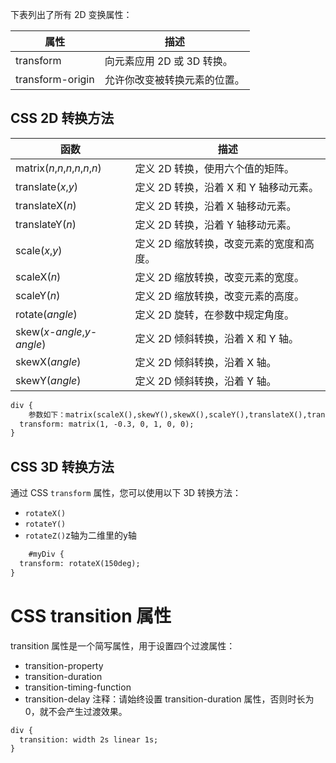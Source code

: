 下表列出了所有 2D 变换属性：

| 属性               | 描述                |
| ---------------- | ----------------- |
| transform        | 向元素应用 2D 或 3D 转换。 |
| transform-origin | 允许你改变被转换元素的位置。    |

## CSS 2D 转换方法

| 函数                              | 描述                       |
| ------------------------------- | ------------------------ |
| matrix(_n_,_n_,_n_,_n_,_n_,_n_) | 定义 2D 转换，使用六个值的矩阵。       |
| translate(_x_,_y_)              | 定义 2D 转换，沿着 X 和 Y 轴移动元素。 |
| translateX(_n_)                 | 定义 2D 转换，沿着 X 轴移动元素。     |
| translateY(_n_)                 | 定义 2D 转换，沿着 Y 轴移动元素。     |
| scale(_x_,_y_)                  | 定义 2D 缩放转换，改变元素的宽度和高度。   |
| scaleX(_n_)                     | 定义 2D 缩放转换，改变元素的宽度。      |
| scaleY(_n_)                     | 定义 2D 缩放转换，改变元素的高度。      |
| rotate(_angle_)                 | 定义 2D 旋转，在参数中规定角度。       |
| skew(_x-angle_,_y-angle_)       | 定义 2D 倾斜转换，沿着 X 和 Y 轴。   |
| skewX(_angle_)                  | 定义 2D 倾斜转换，沿着 X 轴。       |
| skewY(_angle_)                  | 定义 2D 倾斜转换，沿着 Y 轴。       |

```html
div {
	参数如下：matrix(scaleX(),skewY(),skewX(),scaleY(),translateX(),translateY())
  transform: matrix(1, -0.3, 0, 1, 0, 0);
}

```

## CSS 3D 转换方法

通过 CSS `transform` 属性，您可以使用以下 3D 转换方法：

- `rotateX()`
- `rotateY()`
- `rotateZ()`z轴为二维里的y轴
```html
	#myDiv {
  transform: rotateX(150deg);
}
```

# CSS transition 属性
transition 属性是一个简写属性，用于设置四个过渡属性：
- transition-property
- transition-duration
- transition-timing-function
- transition-delay
注释：请始终设置 transition-duration 属性，否则时长为 0，就不会产生过渡效果。
```html
div {
  transition: width 2s linear 1s;
}
```